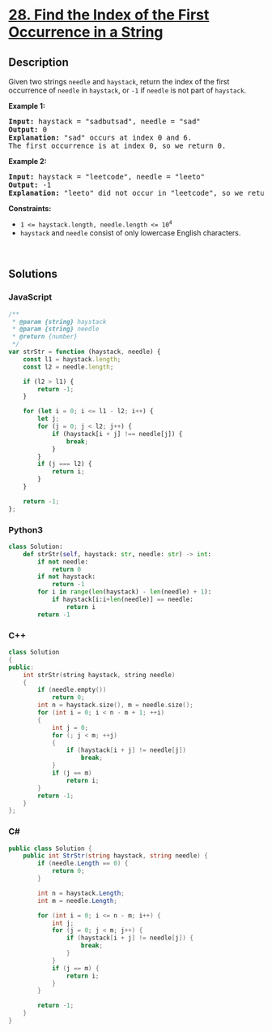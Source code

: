 # [28. Find the Index of the First Occurrence in a String](https://leetcode.com/problems/find-the-index-of-the-first-occurrence-in-a-string/)

## Description

<p>Given two strings <code>needle</code> and <code>haystack</code>, return the index of the first occurrence of <code>needle</code> in <code>haystack</code>, or <code>-1</code> if <code>needle</code> is not part of <code>haystack</code>.</p>

<p><strong class="example">Example 1:</strong></p>

<pre><strong>Input:</strong> haystack = "sadbutsad", needle = "sad"
<strong>Output:</strong> 0
<strong>Explanation:</strong> "sad" occurs at index 0 and 6.
The first occurrence is at index 0, so we return 0.
</pre>

<p><strong class="example">Example 2:</strong></p>

<pre><strong>Input:</strong> haystack = "leetcode", needle = "leeto"
<strong>Output:</strong> -1
<strong>Explanation:</strong> "leeto" did not occur in "leetcode", so we return -1.
</pre>

<p><strong>Constraints:</strong></p>

<ul>
	<li><code>1 &lt;= haystack.length, needle.length &lt;= 10<sup>4</sup></code></li>
	<li><code>haystack</code> and <code>needle</code> consist of only lowercase English characters.</li>
</ul>
<p>&nbsp;</p>

## Solutions

### **JavaScript**

```javascript
/**
 * @param {string} haystack
 * @param {string} needle
 * @return {number}
 */
var strStr = function (haystack, needle) {
    const l1 = haystack.length;
    const l2 = needle.length;

    if (l2 > l1) {
        return -1;
    }

    for (let i = 0; i <= l1 - l2; i++) {
        let j;
        for (j = 0; j < l2; j++) {
            if (haystack[i + j] !== needle[j]) {
                break;
            }
        }
        if (j === l2) {
            return i;
        }
    }

    return -1;
};
```

### **Python3**

```python
class Solution:
    def strStr(self, haystack: str, needle: str) -> int:
        if not needle:
            return 0
        if not haystack:
            return -1
        for i in range(len(haystack) - len(needle) + 1):
            if haystack[i:i+len(needle)] == needle:
                return i
        return -1
```

### **C++**

```cpp
class Solution
{
public:
    int strStr(string haystack, string needle)
    {
        if (needle.empty())
            return 0;
        int n = haystack.size(), m = needle.size();
        for (int i = 0; i < n - m + 1; ++i)
        {
            int j = 0;
            for (; j < m; ++j)
            {
                if (haystack[i + j] != needle[j])
                    break;
            }
            if (j == m)
                return i;
        }
        return -1;
    }
};
```

### **C#**

```csharp
public class Solution {
    public int StrStr(string haystack, string needle) {
        if (needle.Length == 0) {
            return 0;
        }

        int n = haystack.Length;
        int m = needle.Length;

        for (int i = 0; i <= n - m; i++) {
            int j;
            for (j = 0; j < m; j++) {
                if (haystack[i + j] != needle[j]) {
                    break;
                }
            }
            if (j == m) {
                return i;
            }
        }

        return -1;
    }
}
```